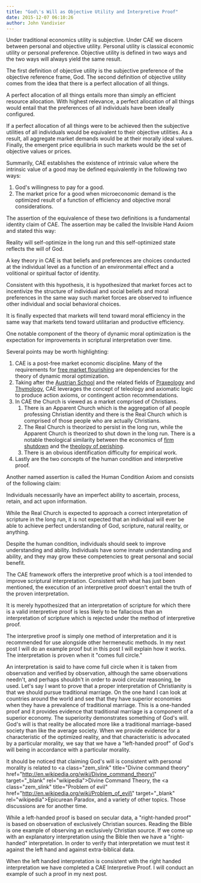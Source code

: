 ```yaml
---
title: "God\'s Will as Objective Utility and Interpretive Proof"
date: 2015-12-07 06:10:26
author: John Vandivier
---
```




Under traditional economics utility is subjective. Under CAE we discern between personal and objective utility. Personal utility is classical economic utility or personal preference. Objective utility is defined in two ways and the two ways will always yield the same result.

The first definition of objective utility is the subjective preference of the objective reference frame, God. The second definition of objective utility comes from the idea that there is a perfect allocation of all things.

A perfect allocation of all things entails more than simply an efficient resource allocation. With highest relevance, a perfect allocation of all things would entail that the preferences of all individuals have been ideally configured.

If a perfect allocation of all things were to be achieved then the subjective utilities of all individuals would be equivalent to their objective utilities. As a result, all aggregate market demands would be at their morally ideal values. Finally, the emergent price equilibria in such markets would be the set of objective values or prices.

Summarily, CAE establishes the existence of intrinsic value where the intrinsic value of a good may be defined equivalently in the following two ways:
<ol>
	<li>God's willingness to pay for a good.</li>
	<li>The market price for a good when microeconomic demand is the optimized result of a function of efficiency and objective moral considerations.</li>
</ol>
The assertion of the equivalence of these two definitions is a fundamental identity claim of CAE. The assertion may be called the Invisible Hand Axiom and stated this way:

Reality will self-optimize in the long run and this self-optimized state reflects the will of God.

A key theory in CAE is that beliefs and preferences are choices conducted at the individual level as a function of an environmental effect and a volitional or spiritual factor of identity.

Consistent with this hypothesis, it is hypothesized that market forces act to incentivize the structure of individual and social beliefs and moral preferences in the same way such market forces are observed to influence other individual and social behavioral choices.

It is finally expected that markets will tend toward moral efficiency in the same way that markets tend toward utilitarian and productive efficiency.

One notable component of the theory of dynamic moral optimization is the expectation for improvements in scriptural interpretation over time.

Several points may be worth highlighting:
<ol>
	<li>CAE is a post-free market economic discipline. Many of the requirements for <a class=\"zem_slink\" title=\"Free market\" href=\"http://en.wikipedia.org/wiki/Free_market\" target=\"_blank\" rel=\"wikipedia\">free market flourishing</a> are dependencies for the theory of dynamic moral optimization.</li>
	<li>Taking after the <a class=\"zem_slink\" title=\"Austrian School\" href=\"http://en.wikipedia.org/wiki/Austrian_School\" target=\"_blank\" rel=\"wikipedia\">Austrian School</a> and the related fields of <a href=\"https://en.wikipedia.org/wiki/Praxeology\">Praxeology</a> and <a href=\"https://en.wikipedia.org/wiki/Thymology\">Thymology</a>, CAE leverages the concept of teleology and axiomatic logic to produce action axioms, or contingent action recommendations.</li>
	<li>In CAE the Church is viewed as a market comprised of Christians.
<ol>
	<li>There is an Apparent Church which is the aggregation of all people professing Christian identity and there is the Real Church which is comprised of those people who are actually Christians.</li>
	<li>The Real Church is theorized to persist in the long run, while the Apparent Church is theorized to shut down in the long run. There is a notable theological similarity between the economics of <a href=\"https://en.wikipedia.org/wiki/Shutdown_%28economics%29\">firm shutdown</a> and the <a href=\"http://www.truthaccordingtoscripture.com/documents/death/perish.php#.VmUckL_-3Hg\">theology of perishing</a>.</li>
	<li>There is an obvious identification difficulty for empirical work.</li>
</ol>
</li>
	<li>Lastly are the two concepts of the human condition and interpretive proof.</li>
</ol>
Another named assertion is called the Human Condition Axiom and consists of the following claim:

Individuals necessarily have an imperfect ability to ascertain, process, retain, and act upon information.

While the Real Church is expected to approach a correct interpretation of scripture in the long run, it is not expected that an individual will ever be able to achieve perfect understanding of God, scripture, natural reality, or anything.

Despite the human condition, individuals should seek to improve understanding and ability. Individuals have some innate understanding and ability, and they may grow these competencies to great personal and social benefit.

The CAE framework offers the interpretive proof which is a tool intended to improve scriptural interpretation. Consistent with what has just been mentioned, the execution of an interpretive proof doesn't entail the truth of the proven interpretation.

It is merely hypothesized that an interpretation of scripture for which there is a valid interpretive proof is less likely to be fallacious than an interpretation of scripture which is rejected under the method of interpretive proof.

The interpretive proof is simply one method of interpretation and it is recommended for use alongside other hermeneutic methods. In my next post I will do an example proof but in this post I will explain how it works. The interpretation is proven when it \"comes full circle.\"

An interpretation is said to have come full circle when it is taken from observation and verified by observation, although the same observations needn't, and perhaps shouldn't in order to avoid circular reasoning, be used. Let's say I want to prove that a proper interpretation of Christianity is that we should pursue traditional marriage. On the one hand I can look at countries around the world and see that they have superior economies when they have a prevalence of traditional marriage. This is a one-handed proof and it provides evidence that traditional marriage is a component of a superior economy. The superiority demonstrates something of God's will. God's will is that reality be allocated more like a traditional marriage-based society than like the average society. When we provide evidence for a characteristic of the optimized reality, and that characteristic is advocated by a particular morality, we say that we have a \"left-handed proof\" of God's will being in accordance with a particular morality.

It should be noticed that claiming God's will is consistent with personal morality is related to <a class=\"zem_slink\" title=\"Divine command theory\" href=\"http://en.wikipedia.org/wiki/Divine_command_theory\" target=\"_blank\" rel=\"wikipedia\">Divine Command Theory</a>, the <a class=\"zem_slink\" title=\"Problem of evil\" href=\"http://en.wikipedia.org/wiki/Problem_of_evil\" target=\"_blank\" rel=\"wikipedia\">Epicurean Paradox</a>, and a variety of other topics. Those discussions are for another time.

While a left-handed proof is based on secular data, a \"right-handed proof\" is based on observation of exclusively Christian sources. Reading the Bible is one example of observing an exclusively Christian source. If we come up with an explanatory interpretation using the Bible then we have a \"right-handed\" interpretation. In order to verify that interpretation we must test it against the left hand and against extra-biblical data.

When the left handed interpretation is consistent with the right handed interpretation we have completed a CAE Interpretive Proof. I will conduct an example of such a proof in my next post.